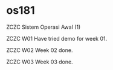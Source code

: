 # os181
ZCZC Sistem Operasi Awal (1)

ZCZC W01 Have tried demo for week 01.

ZCZC W02 Week 02 done.

ZCZC W03 Week 03 done.
